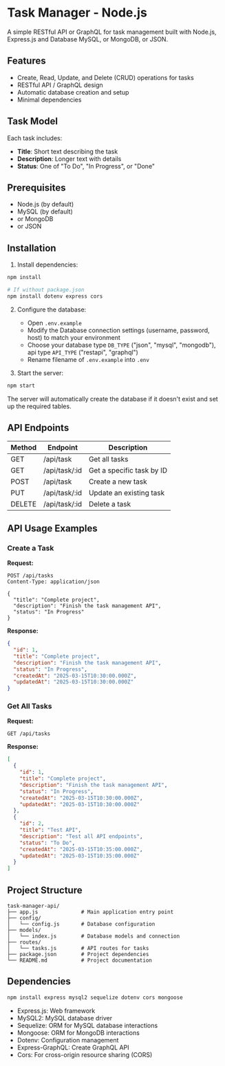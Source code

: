 # Task Manager - Node.js

A simple RESTful API or GraphQL for task management built with Node.js, Express.js and Database MySQL, or MongoDB, or JSON.

## Features

- Create, Read, Update, and Delete (CRUD) operations for tasks
- RESTful API / GraphQL design
- Automatic database creation and setup
- Minimal dependencies

## Task Model

Each task includes:
- **Title**: Short text describing the task
- **Description**: Longer text with details
- **Status**: One of "To Do", "In Progress", or "Done"

## Prerequisites

- Node.js (by default)
- MySQL (by default)
- or MongoDB
- or JSON

## Installation

1. Install dependencies:
``` bash
npm install

# If without package.json
npm install dotenv express cors
```

2. Configure the database:
   - Open `.env.example`
   - Modify the Database connection settings (username, password, host) to match your environment
   - Choose your database type `DB_TYPE` ("json", "mysql", "mongodb"), api type `API_TYPE` ("restapi", "graphql")
   - Rename filename of `.env.example` into `.env`

3. Start the server:
```bash
npm start
```

The server will automatically create the database if it doesn't exist and set up the required tables.

## API Endpoints

| Method | Endpoint | Description |
|--------|----------|-------------|
| GET | /api/task     | Get all tasks |
| GET | /api/task/:id | Get a specific task by ID |
| POST | /api/task    | Create a new task |
| PUT | /api/task/:id | Update an existing task |
| DELETE | /api/task/:id | Delete a task |

## API Usage Examples

### Create a Task

**Request:**
```http
POST /api/tasks
Content-Type: application/json

{
  "title": "Complete project",
  "description": "Finish the task management API",
  "status": "In Progress"
}
```

**Response:**
```json
{
  "id": 1,
  "title": "Complete project",
  "description": "Finish the task management API",
  "status": "In Progress",
  "createdAt": "2025-03-15T10:30:00.000Z",
  "updatedAt": "2025-03-15T10:30:00.000Z"
}
```

### Get All Tasks

**Request:**
```http
GET /api/tasks
```

**Response:**
```json
[
  {
    "id": 1,
    "title": "Complete project",
    "description": "Finish the task management API",
    "status": "In Progress",
    "createdAt": "2025-03-15T10:30:00.000Z",
    "updatedAt": "2025-03-15T10:30:00.000Z"
  },
  {
    "id": 2,
    "title": "Test API",
    "description": "Test all API endpoints",
    "status": "To Do",
    "createdAt": "2025-03-15T10:35:00.000Z",
    "updatedAt": "2025-03-15T10:35:00.000Z"
  }
]
```

## Project Structure
```
task-manager-api/
├── app.js              # Main application entry point
├── config/
│   └── config.js       # Database configuration
├── models/
│   └── index.js        # Database models and connection
├── routes/
│   └── tasks.js        # API routes for tasks
├── package.json        # Project dependencies
└── README.md           # Project documentation
```

## Dependencies
```bash
npm install express mysql2 sequelize dotenv cors mongoose
```
- Express.js: Web framework
- MySQL2: MySQL database driver
- Sequelize: ORM for MySQL database interactions
- Mongoose: ORM for MongoDB interactions
- Dotenv: Configuration management
- Express-GraphQL: Create GraphQL API
- Cors: For cross-origin resource sharing (CORS)